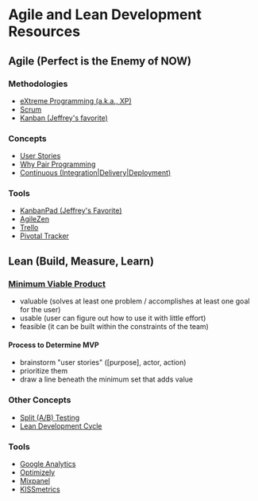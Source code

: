 # Agile and Lean Development Resources

## Agile (Perfect is the Enemy of NOW)

### Methodologies

- [eXtreme Programming (a.k.a., XP)](http://en.wikipedia.org/wiki/Extreme_programming)
- [Scrum](http://en.wikipedia.org/wiki/Scrum_\(software_development\))
- [Kanban (Jeffrey's favorite)](http://en.wikipedia.org/wiki/Kanban)

### Concepts

- [User Stories](http://en.wikipedia.org/wiki/User_story)
- [Why Pair Programming](http://cafe.elharo.com/programming/why-pair-programming-works/)
- [Continuous (Integration|Delivery|Deployment)](http://blog.assembla.com/assemblablog/tabid/12618/bid/92411/Continuous-Delivery-vs-Continuous-Deployment-vs-Continuous-Integration-Wait-huh.aspx)

### Tools

- [KanbanPad (Jeffrey's Favorite)](https://www.kanbanpad.com/)
- [AgileZen](http://www.agilezen.com/)
- [Trello](https://www.trello.com/)
- [Pivotal Tracker](http://www.pivotaltracker.com/)


## Lean (Build, Measure, Learn)

### [Minimum Viable Product](http://en.wikipedia.org/wiki/Minimum_viable_product)

- valuable (solves at least one problem / accomplishes at least one goal for the user)
- usable (user can figure out how to use it with little effort)
- feasible (it can be built within the constraints of the team)

#### Process to Determine MVP

- brainstorm "user stories" ([purpose], actor, action)
- prioritize them
- draw a line beneath the minimum set that adds value

### Other Concepts

- [Split (A/B) Testing](http://en.wikipedia.org/wiki/A/B_testing)
- [Lean Development Cycle](http://lean.st/principles/build-measure-learn)

### Tools

- [Google Analytics](http://www.google.com/analytics/)
- [Optimizely](https://www.optimizely.com/)
- [Mixpanel](https://mixpanel.com/)
- [KISSmetrics](https://www.kissmetrics.com/)
